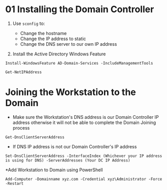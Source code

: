 # 01 Installing the Domain Controller

1. Use `sconfig` to:
    - Change the hostname
    - Change the IP address to static
    - Change the DNS server to our own IP address

2. Install the Active Directory Windows Feature

```shell
Install-WindowsFeature AD-Domain-Services -IncludeManagementTools
```


```
Get-NetIPAddress
```

# Joining the Workstation to the Domain

* Make sure the Workstation's DNS address is our Domain Controller IP address otherwise it will not be able to complete the Domain Joining process

```
Get-DnsClientServerAddress
```

* If DNS IP address is not our Domain Controller's IP address

```
Set-DnsClientServerAddress -InterfaceIndex (Whichever your IP address is using for DNS) -ServerAddresses (Your DC IP Address)
```

*Add Workstation to Domain using PowerShell
```
Add-Computer -Domainname xyz.com -Credential xyz\Administrator -Force -Restart
```